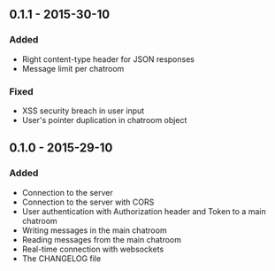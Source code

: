## 0.1.1 - 2015-30-10
### Added
- Right content-type header for JSON responses
- Message limit per chatroom

### Fixed
- XSS security breach in user input
- User's pointer duplication in chatroom object

## 0.1.0 - 2015-29-10
### Added
- Connection to the server
- Connection to the server with CORS
- User authentication with Authorization header and Token to a main chatroom
- Writing messages in the main chatroom
- Reading messages from the main chatroom
- Real-time connection with websockets
- The CHANGELOG file

